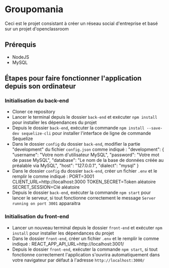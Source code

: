 # Groupomania #

Ceci est le projet consistant à créer un réseau social d'entreprise et basé sur un projet d'openclassroom

## Prérequis ##

- NodeJS
- MySQL

## Étapes pour faire fonctionner l'application depuis son ordinateur ##

### Initialisation du back-end ###

- Cloner ce repository
- Lancer le terminal depuis le dossier `back-end` et exécuter `npm install` pour installer les dépendances du projet 
- Depuis le dossier `back-end`, exécuter la commande `npm install --save-dev sequelize-cli` pour installer l'interface de ligne de commande Sequelize
- Dans le dossier `config` du dossier `back-end`, modifier la partie "development" du fichier `config.json` comme indiqué :
"development": {
    "username": "Votre nom d'utilisateur MySQL",
    "password": "Votre mot de passe MySQL",
    "database": "Le nom de la base de données créée au préalable via MySQL",
    "host": "127.0.0.1",
    "dialect": "mysql"
  }
- Dans le dossier `config` du dossier `back-end`, créer un fichier `.env` et le remplir le comme indiqué :
PORT=3001
CLIENT_URL=http://localhost:3000
TOKEN_SECRET=Token aléatoire
SECRET_SESSION=Clé aléatoire
- Depuis le dossier `back-end`, exécuter la commande `npm start` pour lancer le serveur, si tout fonctionne correctement le message `Server running on port 3001` apparaitra

### Initialisation du front-end ###

- Lancer un nouveau terminal depuis le dossier `front-end` et exécuter `npm install` pour installer les dépendances du projet 
- Dans le dossier `front-end`, créer un fichier `.env` et le remplir le comme indiqué :
REACT_APP_API_URL=http://localhost:3001/
- Depuis le dossier `front-end`, exécuter la commande `npm start`, si tout fonctionne correctement l'application s'ouvrira automatiquement dans votre navigateur par défaut à l'adresse `http://localhost:3000/`
